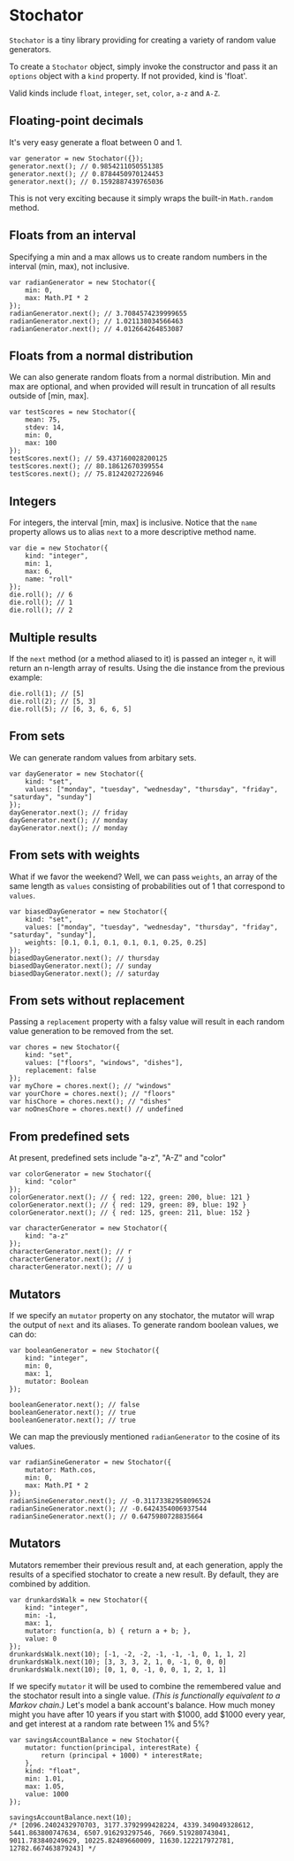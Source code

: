 # Stochator

`Stochator` is a tiny library providing for creating a variety of random value generators.

To create a `Stochator` object, simply invoke the constructor and pass it an `options` object with a `kind` property. If not provided, kind is 'float'.

Valid kinds include `float`, `integer`, `set`, `color`, `a-z` and `A-Z`.

## Floating-point decimals
It's very easy generate a float between 0 and 1.

	var generator = new Stochator({});
	generator.next(); // 0.9854211050551385
	generator.next(); // 0.8784450970124453
	generator.next(); // 0.1592887439765036

This is not very exciting because it simply wraps the built-in `Math.random` method.


## Floats from an interval
Specifying a min and a max allows us to create random numbers in the interval (min, max), not inclusive.

	var radianGenerator = new Stochator({
		min: 0,
		max: Math.PI * 2
	});
	radianGenerator.next(); // 3.7084574239999655
	radianGenerator.next(); // 1.021138034566463
	radianGenerator.next(); // 4.012664264853087


## Floats from a normal distribution
We can also generate random floats from a normal distribution. Min and max are optional, and when provided will result in truncation of all results outside of [min, max].

	var testScores = new Stochator({
		mean: 75,
		stdev: 14,
		min: 0,
		max: 100
	});
	testScores.next(); // 59.437160028200125
	testScores.next(); // 80.18612670399554
	testScores.next(); // 75.81242027226946

## Integers
For integers, the interval [min, max] is inclusive. Notice that the `name` property allows us to alias `next` to a more descriptive method name.

	var die = new Stochator({
		kind: "integer",
		min: 1,
		max: 6,
		name: "roll"
	});
	die.roll(); // 6
	die.roll(); // 1
	die.roll(); // 2


## Multiple results
If the `next` method (or a method aliased to it) is passed an integer `n`, it will return an n-length array of results. Using the die instance from the previous example:

	die.roll(1); // [5]
	die.roll(2); // [5, 3]
	die.roll(5); // [6, 3, 6, 6, 5]



## From sets
We can generate random values from arbitary sets.

	var dayGenerator = new Stochator({
		kind: "set",
		values: ["monday", "tuesday", "wednesday", "thursday", "friday", "saturday", "sunday"]
	});
	dayGenerator.next(); // friday
	dayGenerator.next(); // monday 
	dayGenerator.next(); // monday
	
## From sets with weights
What if we favor the weekend? Well, we can pass `weights`, an array of the same length as `values` consisting of probabilities out of 1 that correspond to `values`.

	var biasedDayGenerator = new Stochator({
		kind: "set",
		values: ["monday", "tuesday", "wednesday", "thursday", "friday", "saturday", "sunday"],
		weights: [0.1, 0.1, 0.1, 0.1, 0.1, 0.25, 0.25]
	});
	biasedDayGenerator.next(); // thursday
	biasedDayGenerator.next(); // sunday 
	biasedDayGenerator.next(); // saturday

## From sets without replacement
Passing a `replacement` property with a falsy value will result in each random value generation to be removed from the set.

	var chores = new Stochator({
		kind: "set",
		values: ["floors", "windows", "dishes"],
		replacement: false
	});
	var myChore = chores.next(); // "windows"
	var yourChore = chores.next(); // "floors"
	var hisChore = chores.next(); // "dishes"
	var noOnesChore = chores.next() // undefined

## From predefined sets
At present, predefined sets include "a-z", "A-Z" and "color"

	var colorGenerator = new Stochator({
		kind: "color"
	});
	colorGenerator.next(); // { red: 122, green: 200, blue: 121 }
	colorGenerator.next(); // { red: 129, green: 89, blue: 192 }
	colorGenerator.next(); // { red: 125, green: 211, blue: 152 }

	var characterGenerator = new Stochator({
		kind: "a-z"
	});
	characterGenerator.next(); // r
	characterGenerator.next(); // j
	characterGenerator.next(); // u

## Mutators
If we specify an `mutator` property on any stochator, the mutator will wrap the output of `next` and its aliases. To generate random boolean values, we can do:

	var booleanGenerator = new Stochator({
		kind: "integer",
		min: 0,
		max: 1,
		mutator: Boolean
	});

	booleanGenerator.next(); // false
	booleanGenerator.next(); // true
	booleanGenerator.next(); // true

We can map the previously mentioned `radianGenerator` to the cosine of its values.

	var radianSineGenerator = new Stochator({
		mutator: Math.cos,
		min: 0,
		max: Math.PI * 2
	});
	radianSineGenerator.next(); // -0.31173382958096524
	radianSineGenerator.next(); // -0.6424354006937544
	radianSineGenerator.next(); // 0.6475980728835664

## Mutators
Mutators remember their previous result and, at each generation, apply the results of a specified stochator to create a new result. By default, they are combined by addition.

	var drunkardsWalk = new Stochator({
		kind: "integer",
		min: -1,
		max: 1,
		mutator: function(a, b) { return a + b; },
		value: 0
	});
	drunkardsWalk.next(10); [-1, -2, -2, -1, -1, -1, 0, 1, 1, 2]
	drunkardsWalk.next(10); [3, 3, 3, 2, 1, 0, -1, 0, 0, 0]
	drunkardsWalk.next(10); [0, 1, 0, -1, 0, 0, 1, 2, 1, 1]

If we specify `mutator` it will be used to combine the remembered value and the stochator result into a single value. _(This is functionally equivalent to a Markov chain.)_
Let's model a bank account's balance. How much money might you have after 10 years if you start with $1000, add $1000 every year, and get interest at a random rate between 1% and 5%?

	var savingsAccountBalance = new Stochator({
		mutator: function(principal, interestRate) {
			return (principal + 1000) * interestRate;
		},
		kind: "float",
		min: 1.01,
		max: 1.05,
		value: 1000
	});

	savingsAccountBalance.next(10);
	/* [2096.2402432970703, 3177.3792999428224, 4339.349049328612, 5441.863800747634, 6507.916293297546, 7669.519280743041, 9011.783840249629, 10225.82489660009, 11630.122217972781, 12782.667463879243] */

